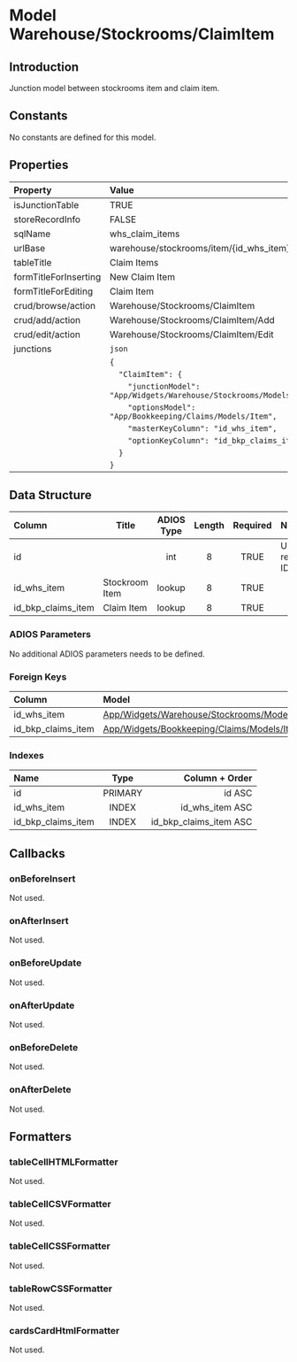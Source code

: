 # Model Warehouse/Stockrooms/ClaimItem

## Introduction

Junction model between stockrooms item and claim item.

## Constants

No constants are defined for this model.

## Properties
| Property              | Value                                                                       |
| :-------------------- | :-------------------------------------------------------------------------- |
| isJunctionTable       | TRUE                                                                        |
| storeRecordInfo       | FALSE                                                                       |
| sqlName               | whs_claim_items                                                             |
| urlBase               | warehouse/stockrooms/item/{id_whs_item}/claim-items                         |
| tableTitle            | Claim Items                                                                 |
| formTitleForInserting | New Claim Item                                                              |
| formTitleForEditing   | Claim Item                                                                  |
| crud/browse/action    | Warehouse/Stockrooms/ClaimItem                                              |
| crud/add/action       | Warehouse/Stockrooms/ClaimItem/Add                                          |
| crud/edit/action      | Warehouse/Stockrooms/ClaimItem/Edit                                         |
| junctions             | `json`                                                                      |
|                       | `{`                                                                         |
|                       | `  "ClaimItem": {`                                                          |
|                       | `    "junctionModel": "App/Widgets/Warehouse/Stockrooms/Models/ClaimItem",` |
|                       | `    "optionsModel": "App/Bookkeeping/Claims/Models/Item",`                 |
|                       | `    "masterKeyColumn": "id_whs_item",`                                     |
|                       | `    "optionKeyColumn": "id_bkp_claims_item",`                              |
|                       | `  }`                                                                       |
|                       | `}`                                                                         |

## Data Structure

| Column             | Title          | ADIOS Type | Length | Required | Notes            |
| :----------------- | -------------- | :--------: | :----: | :------: | :--------------- |
| id                 |                |    int     |   8    |   TRUE   | Unique record ID |
| id_whs_item        | Stockroom Item |   lookup   |   8    |   TRUE   |                  |
| id_bkp_claims_item | Claim Item     |   lookup   |   8    |   TRUE   |                  |

### ADIOS Parameters

No additional ADIOS parameters needs to be defined.

### Foreign Keys

| Column             | Model                                                                                    | Relation | OnUpdate | OnDelete |
| :----------------- | :--------------------------------------------------------------------------------------- | :------: | -------- | -------- |
| id_whs_item        | [App/Widgets/Warehouse/Stockrooms/Models/Item](./Item.md)                                |   1:N    | Cascade  | Restrict |
| id_bkp_claims_item | [App/Widgets/Bookkeeping/Claims/Models/Item](../../../Bookkeeping/Claims/Models/Item.md) |   1:N    | Cascade  | Cascade  |


### Indexes

| Name               |  Type   |         Column + Order |
| :----------------- | :-----: | ---------------------: |
| id                 | PRIMARY |                 id ASC |
| id_whs_item        |  INDEX  |        id_whs_item ASC |
| id_bkp_claims_item |  INDEX  | id_bkp_claims_item ASC |

## Callbacks

### onBeforeInsert

Not used.

### onAfterInsert

Not used.

### onBeforeUpdate

Not used.

### onAfterUpdate

Not used.

### onBeforeDelete

Not used.

### onAfterDelete

Not used.

## Formatters

### tableCellHTMLFormatter

Not used.

### tableCellCSVFormatter

Not used.

### tableCellCSSFormatter

Not used.

### tableRowCSSFormatter

Not used.

### cardsCardHtmlFormatter

Not used.
